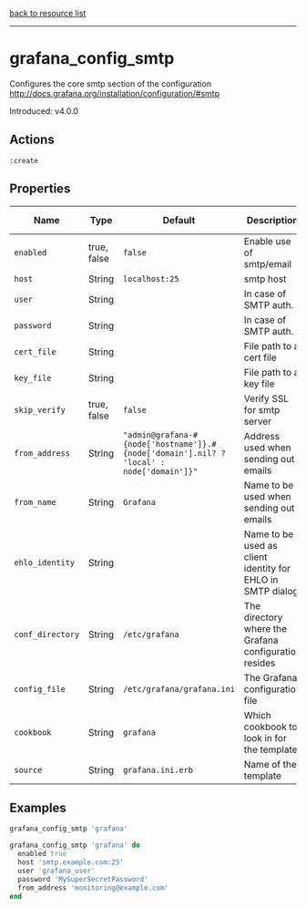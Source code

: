 [back to resource list](https://github.com/sous-chefs/grafana#resources)

---

# grafana_config_smtp

Configures the core smtp section of the configuration <http://docs.grafana.org/installation/configuration/#smtp>

Introduced: v4.0.0

## Actions

`:create`

## Properties

| Name                | Type        |  Default                                  | Description                                             | Allowed Values
| ------------------- | ----------- | ----------------------------------------- | ------------------------------------------------------- | --------------- |
| `enabled`           | true, false | `false`                                   | Enable use of smtp/email                                | true, false
| `host`              | String      | `localhost:25`                            | smtp host                                               |
| `user`              | String      |                                           | In case of SMTP auth.                                   |
| `password`          | String      |                                           | In case of SMTP auth.                                   |
| `cert_file`         | String      |                                           | File path to a cert file                                |
| `key_file`          | String      |                                           | File path to a key file                                 |
| `skip_verify`       | true, false | `false`                                   | Verify SSL for smtp server                              | true, false
| `from_address`      | String      | `"admin@grafana-#{node['hostname']}.#{node['domain'].nil? ? 'local' : node['domain']}"`| Address used when sending out emails |
| `from_name`         | String      | `Grafana`                                 | Name to be used when sending out emails                 |
| `ehlo_identity`     | String      |                                           | Name to be used as client identity for EHLO in SMTP dialog|
| `conf_directory`    | String      | `/etc/grafana`                            | The directory where the Grafana configuration resides   | Valid directory
| `config_file`       | String      | `/etc/grafana/grafana.ini`                | The Grafana configuration file                          | Valid file path
| `cookbook`          | String      | `grafana`                                 | Which cookbook to look in for the template              |
| `source`            | String      | `grafana.ini.erb`                         | Name of the template                                    |

## Examples

```ruby
grafana_config_smtp 'grafana'
```

```ruby
grafana_config_smtp 'grafana' do
  enabled true
  host 'smtp.example.com:25'
  user 'grafana_user'
  password 'MySuperSecretPassword'
  from_address 'monitoring@example.com'
end
```
